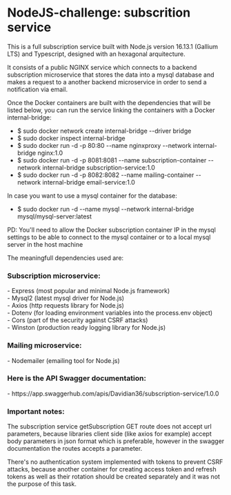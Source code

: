 # NodeJS-challenge: subscrition service

This is a full subscription service built with Node.js version 16.13.1 (Gallium LTS) and Typescript, designed with an hexagonal arquitecture.

It consists of a public NGINX service which connects to a backend subscription microservice that stores the data into a mysql database and makes a request to a another backend microservice in order to send a notification via email.

Once the Docker containers are built with the dependencies that will be listed below, you can run the service linking the containers with a Docker internal-bridge:

  - $ sudo docker network create internal-bridge --driver bridge
  - $ sudo docker inspect internal-bridge
  - $ sudo docker run -d -p 80:80 --name nginxproxy --network internal-bridge nginx:1.0
  - $ sudo docker run -d -p 8081:8081 --name subscription-container --network internal-bridge subscription-service:1.0
  - $ sudo docker run -d -p 8082:8082 --name mailing-container --network internal-bridge email-service:1.0

In case you want to use a mysql container for the database:

  - $ sudo docker run -d --name mysql --network internal-bridge mysql/mysql-server:latest

PD: You'll need to allow the Docker subscription container IP in the mysql settings to be able to connect to the mysql container or to a local mysql server in the host machine

The meaningfull dependencies used are:

<h3>Subscription microservice:</h3>
    - Express (most popular and minimal Node.js framework)<br>
    - Mysql2 (latest mysql driver for Node.js)<br>
    - Axios (http requests library for Node.js)<br>
    - Dotenv (for loading environment variables into the process.env object)<br>
    - Cors (part of the security against CSRF attacks)<br>
    - Winston (production ready logging library for Node.js)<br>

<h3>Mailing microservice:</h3>
  - Nodemailer (emailing tool for Node.js)

<h3>Here is the API Swagger documentation:</h3>
  - https://app.swaggerhub.com/apis/Davidian36/subscription-service/1.0.0

<h3>Important notes:</h3>

The subscription service getSubscription GET route does not accept url parameters, because libraries client side (like axios for example) accept body parameters in json format which is preferable, however in the swagger documentation the routes accepts a parameter.

There's no authentication system implemented with tokens to prevent CSRF attacks, because another container for creating access token and refresh tokens as well as their rotation should be created separately and it was not the purpose of this task.






                                                                                                                                                                                                                         
